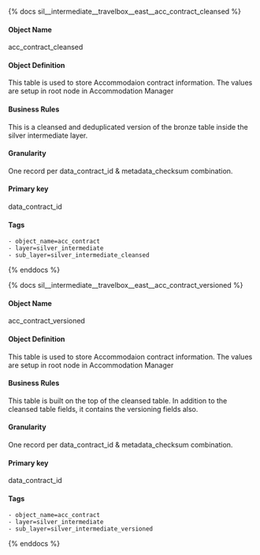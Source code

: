 {% docs sil__intermediate__travelbox__east__acc_contract_cleansed %}

#### Object Name
acc_contract_cleansed

#### Object Definition
This table is used to store Accommodaion contract information. The values are setup in root node in Accommodation Manager

#### Business Rules
This is a cleansed and deduplicated version of the bronze table inside the silver intermediate layer.

#### Granularity
One record per data_contract_id & metadata_checksum combination.

#### Primary key
data_contract_id

#### Tags
    - object_name=acc_contract
    - layer=silver_intermediate
    - sub_layer=silver_intermediate_cleansed

{% enddocs %}

{% docs sil__intermediate__travelbox__east__acc_contract_versioned %}

#### Object Name
acc_contract_versioned

#### Object Definition
This table is used to store Accommodaion contract information. The values are setup in root node in Accommodation Manager

#### Business Rules
This table is built on the top of the cleansed table. In addition to the cleansed table fields, it contains the versioning fields also.

#### Granularity
One record per data_contract_id & metadata_checksum combination.

#### Primary key
data_contract_id

#### Tags
    - object_name=acc_contract
    - layer=silver_intermediate
    - sub_layer=silver_intermediate_versioned

{% enddocs %}